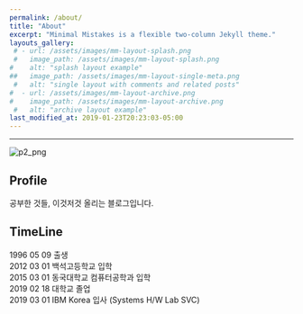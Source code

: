 ```yaml
---
permalink: /about/
title: "About"
excerpt: "Minimal Mistakes is a flexible two-column Jekyll theme."
layouts_gallery:
 # - url: /assets/images/mm-layout-splash.png
 #   image_path: /assets/images/mm-layout-splash.png
#    alt: "splash layout example"
##   image_path: /assets/images/mm-layout-single-meta.png
 #   alt: "single layout with comments and related posts"
#  - url: /assets/images/mm-layout-archive.png
#    image_path: /assets/images/mm-layout-archive.png
 #   alt: "archive layout example"
last_modified_at: 2019-01-23T20:23:03-05:00
---
```


----
![p2_png](https://user-images.githubusercontent.com/15958325/54924026-c6088000-4f4e-11e9-97ed-02847553514b.png)

## Profile
공부한 것들, 이것저것 올리는 블로그입니다.  

## TimeLine
1996 05 09 출생  
2012 03 01 백석고등학교 입학  
2015 03 01 동국대학교 컴퓨터공학과 입학  
2019 02 18 대학교 졸업  
2019 03 01 IBM Korea 입사 (Systems H/W Lab SVC)  


